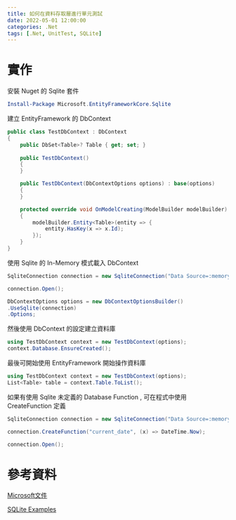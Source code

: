 ```yaml
---
title: 如何在資料存取層進行單元測試
date: 2022-05-01 12:00:00
categories: .Net
tags: [.Net, UnitTest, SQLite]
---
```


# 實作
安裝 Nuget 的 Sqlite 套件
```powershell
Install-Package Microsoft.EntityFrameworkCore.Sqlite
```

<!--more-->

建立 EntityFramework 的 DbContext
```C#
public class TestDbContext : DbContext
{
    public DbSet<Table>? Table { get; set; }
    
    public TestDbContext()
    {
    }

    public TestDbContext(DbContextOptions options) : base(options)
    {
    }

    protected override void OnModelCreating(ModelBuilder modelBuilder)
    {
        modelBuilder.Entity<Table>(entity => {
            entity.HasKey(x => x.Id);
        });
    }
}
```

使用 Sqlite 的 In-Memory 模式載入 DbContext
```C#
SqliteConnection connection = new SqliteConnection("Data Source=:memory:");

connection.Open();

DbContextOptions options = new DbContextOptionsBuilder()
.UseSqlite(connection)
.Options;
```

然後使用 DbContext 的設定建立資料庫
```C#
using TestDbContext context = new TestDbContext(options);
context.Database.EnsureCreated();
```

最後可開始使用 EntityFramework 開始操作資料庫
```C#
using TestDbContext context = new TestDbContext(options);
List<Table> table = context.Table.ToList();
```

如果有使用 Sqlite 未定義的 Database Function , 可在程式中使用 CreateFunction 定義
```C#
SqliteConnection connection = new SqliteConnection("Data Source=:memory:");

connection.CreateFunction("current_date", (x) => DateTime.Now);

connection.Open();
```

# 參考資料

[Microsoft文件](https://docs.microsoft.com/en-us/dotnet/api/microsoft.data.sqlite.sqliteconnection.createfunction?view=msdata-sqlite-6.0.0)

[SQLite Examples](https://csharp.hotexamples.com/examples/-/SQLiteConnection/CreateFunction/php-sqliteconnection-createfunction-method-examples.html)